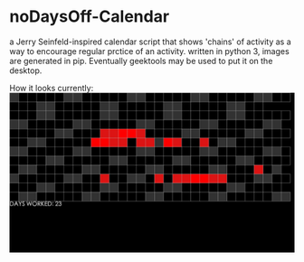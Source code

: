 # noDaysOff-Calendar
a Jerry Seinfeld-inspired calendar script that shows 'chains' of activity as a way to encourage regular prctice of an activity. written in python 3, images are generated in pip. Eventually geektools may be used to put it on the desktop.


How it looks currently: 
![alt text](https://github.com/myYearOfCode/noDaysOff-Calendar/blob/master/images/test5.jpg "Current Look")

